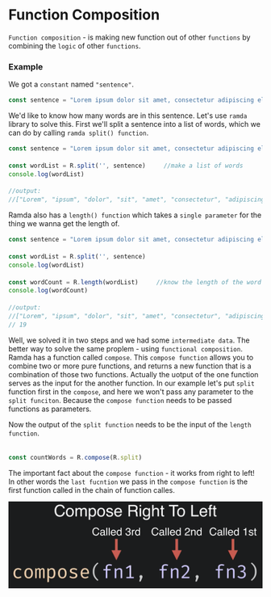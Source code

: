 # Function Composition

`Function composition` -  is making new function out of other `functions` by combining the `logic` of other `functions`.

### Example

We got a `constant` named `"sentence"`.

```js
const sentence = "Lorem ipsum dolor sit amet, consectetur adipiscing elit, sed do eiusmod tempor incididunt ut labore et dolore magna aliqua."
```

We'd like to know how many words are in this sentence. Let's use `ramda` library to solve this. First we'll split a sentence into a list of words, which we can do by calling `ramda split() function`. 

```js
const sentence = "Lorem ipsum dolor sit amet, consectetur adipiscing elit, sed do eiusmod tempor incididunt ut labore et dolore magna aliqua."

const wordList = R.split('', sentence)     //make a list of words
console.log(wordList)

//output:
//["Lorem", "ipsum", "dolor", "sit", "amet", "consectetur", "adipiscing", "elit", "sed", "do", "eiusmod", "tempor", "incididunt", "ut", "labore", "et", "dolore", "magna", "aliqua"]
```

Ramda also has a `length() function` which takes a `single parameter` for the thing we wanna get the length of.

```js
const sentence = "Lorem ipsum dolor sit amet, consectetur adipiscing elit, sed do eiusmod tempor incididunt ut labore et dolore magna aliqua."

const wordList = R.split('', sentence)
console.log(wordList)

const wordCount = R.length(wordList)     //know the length of the word list
console.log(wordCount)

//output:
//["Lorem", "ipsum", "dolor", "sit", "amet", "consectetur", "adipiscing", "elit", "sed", "do", "eiusmod", "tempor", "incididunt", "ut", "labore", "et", "dolore", "magna", "aliqua"]
// 19
```
Well, we solved it in two steps and we had some `intermediate data`. The better way to solve the same proplem - using `functional composition`.
Ramda has a function called `compose`. This `compose function` allows you to combine two or more pure functions, and returns a new function that is a combination of those two functions.  Actually the uotput of the one function serves as the input for the another function. In our example let's put `split` function first in the `compose`, and here we won't pass any parameter to the `split funciton`. Because the `compose function` needs to be passed functions as parameters.

Now the output of the `split function` needs to be the input of the `length function`. 

```js

const countWords = R.compose(R.split)
```

The important fact about the `compose function` - it works from right to left! In other words the `last fucntion` we pass in the `compose function` is the first function called in the chain of function calles. 

![function-composition](../function-composition.png)